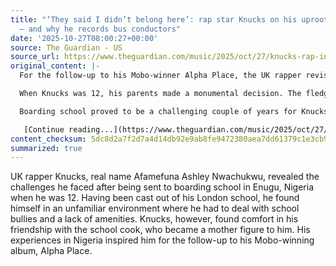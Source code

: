 ```yaml
---
title: "‘They said I didn’t belong here’: rap star Knucks on his uprooted childhood
  – and why he records bus conductors"
date: '2025-10-27T08:00:27+00:00'
source: The Guardian - US
source_url: https://www.theguardian.com/music/2025/oct/27/knucks-rap-interview-a-fine-african-man-nigeria-mobo-alpha-place
original_content: |-
  For the follow-up to his Mobo-winner Alpha Place, the UK rapper revisited Nigeria, drawing inspiration from bygone days of school bullies and washing his clothes by hand

  When Knucks was 12, his parents made a monumental decision. The fledgling rapper had been getting into trouble at his school in London so, in a bid to rectify this, they packed him off to boarding school in Enugu in Nigeria. “Some people out there just didn’t understand me,” says Knucks, as we talk at his record label’s office. “Like, in Britain people are saying, ‘Go home.’ But people in Nigeria were like, ‘You don’t belong here either.’”

  Boarding school proved to be a challenging couple of years for Knucks, whose real name is Afamefuna Ashley Nwachukwu. He swiftly picked up a handful of “nemeses”, including the most popular boy in the year, who threatened him on his first day and warned him to stay away from his girlfriend. Miles from the place he called home, and without amenities such as a washing machine, Knucks found solace in a friendship with the school cook. “She was my mother figure,” he says. “If I was sad or homesick, I would go to her.”

   [Continue reading...](https://www.theguardian.com/music/2025/oct/27/knucks-rap-interview-a-fine-african-man-nigeria-mobo-alpha-place)
content_checksum: 5dc8d2a7f2d7a4d14db92e9ab8fe9472380aea7dd61379c1e3cb9d9d74f58b78
summarized: true
---
```


UK rapper Knucks, real name Afamefuna Ashley Nwachukwu, revealed the challenges he faced after being sent to boarding school in Enugu, Nigeria when he was 12. Having been cast out of his London school, he found himself in an unfamiliar environment where he had to deal with school bullies and a lack of amenities. Knucks, however, found comfort in his friendship with the school cook, who became a mother figure to him. His experiences in Nigeria inspired him for the follow-up to his Mobo-winning album, Alpha Place.